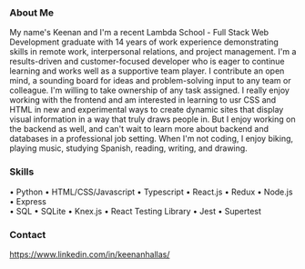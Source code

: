 ### About Me

My name's Keenan and I'm a recent Lambda School - Full Stack Web Development graduate with 14 years of work experience demonstrating skills in remote work, interpersonal relations, and project management. I'm a results-driven and customer-focused developer who is eager to continue learning and works well as a supportive team player. I contribute an open mind, a sounding board for ideas and problem-solving input to any team or colleague. I'm willing to take ownership of any task assigned. I really enjoy working with the frontend and am interested in learning to usr CSS and HTML in new and experimental ways to create dynamic sites that display visual information in a way that truly draws people in. But I enjoy working on the backend as well, and can't wait to learn more about backend and databases in a professional job setting. When I'm not coding, I enjoy biking, playing music, studying Spanish, reading, writing, and drawing.

### Skills
• Python
• HTML/CSS/Javascript
• Typescript
• React.js
• Redux
• Node.js  
• Express  
• SQL
• SQLite
• Knex.js
• React Testing Library
• Jest
• Supertest

### Contact
https://www.linkedin.com/in/keenanhallas/

<!--
**keenanhallas/keenanhallas** is a ✨ _special_ ✨ repository because its `README.md` (this file) appears on your GitHub profile.

Here are some ideas to get you started:

- 🔭 I’m currently working on ...
- 🌱 I’m currently learning ...
- 👯 I’m looking to collaborate on ...
- 🤔 I’m looking for help with ...
- 💬 Ask me about ...
- 📫 How to reach me: ...
- 😄 Pronouns: ...
- ⚡ Fun fact: ...
-->
